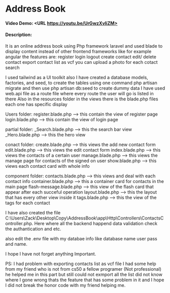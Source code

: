 # Address Book
#### Video Demo:  <URL https://youtu.be/UrGwzXvliZM>
#### Description:
It is an online address book using Php framework laravel and used blade to display content instead of other frontend frameworks like for example angular
the features are:
register
login
logout
create contact
edit/ delete contact
export contact list as vcf
you can upload a photo for each cotact
search

I used tailwind as a UI toolkit
also I have created a database models, factories, and seed, to create the tables using one command php artisan migrate and then use php artisan db:seed to create dummy data
I have used web.api file as a route file where every route the user will go is listed in there
Also in the resources folder in the views there is the blade.php files each one has specific display

Users folder:
register.blade.php  --> this contain the view of register page
login.blade.php   --> this contain the view of login page


partial folder:
_Search.blade.php   --> this the search bar view
_Hero.blade.php   --> this the hero view


conact folder:
create.blade.php   --> this views the add new contact form
edit.blade.php    -->  this views the edit contact form
index.blade.php   --> this views the contacts of a certain user
manage.blade.php  --> this views the manage page for contacts of the signed on user
show.blade.php   --> this views each contact card with whole info



component folder:
contacts.blade.php   --> this views and deal with each contact info
container.blade.php   --> this a container card for contacts in the main page
flash-message.blade.php   --> this view of the flash card that appear after each succeful operation
layout.blade.php   --> this the layout that has every other view inside it
tags.blade.php  --> this the view of the tags for each contact



I have also created the file C:\Users\Zack\Desktop\Copy\AddressBook\app\Http\Controllers\ContactsController.php. Here where all the backend happend data validation check the authantication and etc.

also edit the .env file with my databae info like database name user pass and name.

I hope I have not forget anything Important.


PS: I had problem with exporting contacts list as vcf file I had some help from my friend who is not from cs50 a fellow programer (Not professional) he helped me in this part but still could not exmport all the list did not know where I gone wrong thats the feature that has some problem in it and I hope I did not break the honor code with my friend helping me.



